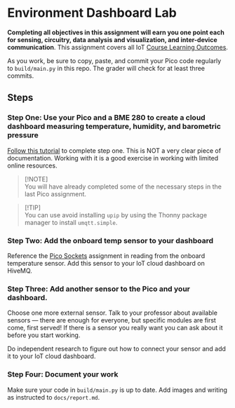 # Environment Dashboard Lab

**Completing all objectives in this assignment will earn you one point each for sensing, circuitry, data analysis and visualization, and inter-device communication**. This assignment covers all IoT [Course Learning Outcomes](https://github.com/allegheny-college-cmpsc-406-spring-2024/course-materials?tab=readme-ov-file#course-learning-outcomes).

As you work, be sure to copy, paste, and commit your Pico code regularly to `build/main.py` in this repo. The grader will check for at least three commits.

## Steps

### Step One: Use your Pico and a BME 280 to create a cloud dashboard measuring temperature, humidity, and barometric pressure

[Follow this tutorial](https://www.hivemq.com/blog/iot-reading-sensor-data-raspberry-pi-pico-w-micropython-mqtt-node-red/) to complete step one. This is NOT a very clear piece of documentation. Working with it is a good exercise in working with limited online resources.

> \[!NOTE\]  
> You will have already completed some of the necessary steps in the last Pico assignment.

> \[!TIP\]  
> You can use avoid installing `upip` by using the Thonny package manager to install `umqtt.simple`.

### Step Two: Add the onboard temp sensor to your dashboard

Reference the [Pico Sockets](https://github.com/allegheny-college-cmpsc-406-spring-2024/pico-sockets) assignment in reading from the onboard temperature sensor. Add this sensor to your IoT cloud dashboard on HiveMQ.

### Step Three: Add another sensor to the Pico and your dashboard.

Choose one more external sensor. Talk to your professor about available sensors — there are enough for everyone, but specific modules are first come, first served! If there is a sensor you really want you can ask about it before you start working.

Do independent research to figure out how to connect your sensor and add it to your IoT cloud dashboard.

### Step Four: Document your work

Make sure your code in `build/main.py` is up to date. Add images and writing as instructed to `docs/report.md`.
